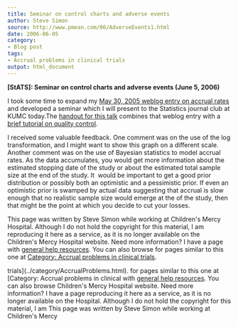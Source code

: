 ```yaml
---
title: Seminar on control charts and adverse events
author: Steve Simon
source: http://www.pmean.com/06/AdverseEvents1.html
date: 2006-06-05
category:
- Blog post
tags:
- Accrual problems in clinical trials
output: html_document
---
```

**[StATS]: Seminar on control charts and adverse
events (June 5, 2006)**

I took some time to expand my [May 30, 2005 weblog entry on accrual
rates](AccrualProblems.html) and developed a seminar which I will
present to the Statistics journal club at KUMC today.The [handout for
this talk](../training/hand68.asp) combines that weblog entry with a
[brief tutorial on quality control](../model/quality.asp).

I received some valuable feedback. One comment was on the use of the log
transformation, and I might want to show this graph on a different
scale. Another comment was on the use of Bayesian statistics to model
accrual rates. As the data accumulates, you would get more information
about the estimated stopping date of the study or about the estimated
total sample size at the end of the study. It  would be important to get
a good prior distribution or possibly both an optimistic and a
pessimistic prior. If even an optimistic prior is swamped by actual data
suggesting that accrual is slow enough that no realistic sample size
would emerge at the of the study, then that might be the point at which
you decide to cut your losses.

This page was written by Steve Simon while working at Children\'s Mercy
Hospital. Although I do not hold the copyright for this material, I am
reproducing it here as a service, as it is no longer available on the
Children\'s Mercy Hospital website. Need more information? I have a page
with [general help resources](../GeneralHelp.html). You can also browse
for pages similar to this one at [Category: Accrual problems in clinical
trials](../category/AccrualProblems.html).
<!---More--->
trials](../category/AccrualProblems.html).
for pages similar to this one at [Category: Accrual problems in clinical
with [general help resources](../GeneralHelp.html). You can also browse
Children\'s Mercy Hospital website. Need more information? I have a page
reproducing it here as a service, as it is no longer available on the
Hospital. Although I do not hold the copyright for this material, I am
This page was written by Steve Simon while working at Children\'s Mercy

<!---Do not use
**[StATS]: Seminar on control charts and adverse
This page was written by Steve Simon while working at Children\'s Mercy
Hospital. Although I do not hold the copyright for this material, I am
reproducing it here as a service, as it is no longer available on the
Children\'s Mercy Hospital website. Need more information? I have a page
with [general help resources](../GeneralHelp.html). You can also browse
for pages similar to this one at [Category: Accrual problems in clinical
trials](../category/AccrualProblems.html).
--->

